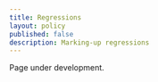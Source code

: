 ```yaml
---
title: Regressions
layout: policy
published: false
description: Marking-up regressions
---
```


Page under development.